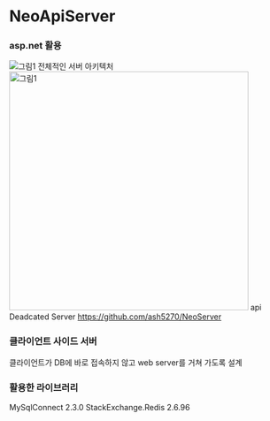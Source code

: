 # NeoApiServer

### asp.net 활용
![그림1](https://github.com/ash5270/NeoApiServer/assets/48472256/80113dcc-27b4-4a24-9343-56e58341d946)
전체적인 서버 아키텍처
<img width="432" alt="그림1" src="https://github.com/ash5270/NeoApiServer/assets/48472256/3c1ce299-63df-4256-b5b2-d12f03f24b7a">
api 
Deadcated Server
https://github.com/ash5270/NeoServer

### 클라이언트 사이드 서버
클라이언트가 DB에 바로 접속하지 않고 web server를 거쳐 가도록 설계


### 활용한 라이브러리
MySqlConnect 2.3.0
StackExchange.Redis 2.6.96

